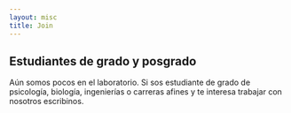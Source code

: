 ```yaml
---
layout: misc
title: Join
---
```



## Estudiantes de grado y posgrado
Aún somos pocos en el laboratorio. Si sos estudiante de grado de psicología, biología, ingenierías o carreras afines y te interesa trabajar con nosotros escribinos.




